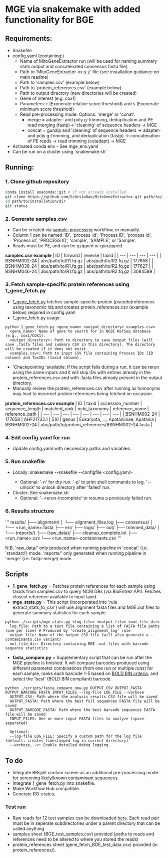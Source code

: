 # MGE via snakemake with added functionality for BGE #
## Requirements: ##
- Snakefile
- config.yaml (containing:)
  - Name of MitoGeneExtractor run (will be used for naming summary stats output and concatenated consensus fasta file).
  - Path to 'MitoGeneExtractor-vx.y.z' file (see installation guidance on main readme)
  - Path to 'samples.csv' (example below)
  - Path to 'protein_references.csv' (example below)
  - Path to output directory (new directories will be created)
  - Gene of interest (e.g. cox1)
  - Parameters: r (Exonerate relative score threshold) and s (Exonerate minimum score threshold)
  - Read pre-processing mode. Options: 'merge' or 'conat'.
    - merge = adapter- and poly g-trimming, deduplication and PE read merging (fastp)-> 'cleaning' of sequence headers -> MGE
    - concat = gunzip and 'cleaning' of sequence headers -> adapter- and poly g-trimming, and deduplication (fastp) -> concatenation of PE reads -> read trimming (cutadapt) -> MGE
- Activated conda env - See mge_env.yaml
- Can be run on a cluster using 'snakemake.sh'





## Running: ##
### 1. Clone github repository ###
```bash
conda install anaconda::git # if not already installed
git clone https://github.com/SchistoDan/MitoGeneExtractor.git path/to/installation/dir
cd path/to/installation/dir
git status
```

### 2. Generate samples.csv ###
- Can be created via [sample-processing](https://github.com/bge-barcoding/sample-processing) workflow, or manually.
- Column 1 can be named 'ID', 'process_id', 'Process ID', 'process id', 'Process id', 'PROCESS ID', 'sample', 'SAMPLE', or 'Sample'.
- Reads must be PE, and can be gzipped or gunzipped.
  
**samples.csv example**
| ID | forward | reverse | taxid |
| --- | --- | --- | --- |
| BSNHM002-24  | abs/path/to/R1.fq.gz | abs/path/to/R2.fq.gz | 177658 |
| BSNHM038-24 | abs/path/to/R1.fq.gz | abs/path/to/R2.fq.gz | 177627 |
| BSNHM046-24 | abs/path/to/R1.fq.gz | abs/path/to/R2.fq.gz | 3084599 |

### 3. Fetch sample-specific protein references using 1_gene_fetch.py ###
- [1_gene_fetch.py](https://github.com/SchistoDan/MitoGeneExtractor/blob/main/snakemake/1_gene_fetch.py) fetches sample-specific protein (pseudo)references using taxonomic ids and creates protein_references.csv (example below) required in config.yaml 
- 1_gene_fetch.py usage:
```
python 1_gene_fetch.py <gene_name> <output_directory> <samples.csv> 
  <gene_name>: Name of gene to search for in NCBI RefSeq database (e.g., cox1/COX1).
  <output_directory>: Path to directory to save output files (will save .fasta files and summary CSV in this directory). The directory will be created if it does not exist.
  <samples.csv>: Path to input CSV file containing Process IDs (ID column) and TaxIDs (taxid column).
```
- 'Checkpointing 'available: If the script fails during a run, it can be rerun using the same inputs and it will skip IDs with entries already in the protein_references.csv and with .fasta files already present in the output directory.
- Manually review the protein_references.csv after running as homonyms may lead to incorrect protein references being fetched on occasion.

**protein_references.csv example** 
| ID | taxid | accession_number | sequence_length | matched_rank | ncbi_taxonomy | reference_name | reference_path |
| --- | --- | --- | --- | --- | --- | --- | --- |
| BSNHM002-24 | 177658 | AHF21732.1 | 510 | genus | Eukaryota, ..., Apataniinae, Apatania | BSNHM002-24 | abs/path/to/protein_references/BSNHM002-24.fasta | 


### 4. Edit config.yaml for run ###
- Update config.yaml with neccessary paths and variables.

### 5. Run snakefile ###
- Locally: snakemake --snakefile <Snakefile> --configfile <config.yaml>
  - Optional: '-n' for dry run. '-p' to print shell commands to log. '--unlock' to unlock directory after 'failed' run.
- Cluster: See snakemake.sh
  - Optional: '--rerun-incomplete' to resume a previously failed run.

### 6. Results structure ###
'''
results/
├── alignment/
│   └── alignment_files.log
├── consensus/
│   └── <run_name>.fasta
├── err/
├── logs/
├── out/
├── trimmed_data/
│   └── (reports/)
├── (raw_data)/
├── cleanup_complete.txt
├── <run_name>.csv
└── <run_name>-contaminants.csv
'''

N.B. 'raw_data/' only produced when running pipeline in 'concat' (i.e. 'standard') mode. 'reports/' only generated when running pipeline in 'merge' (i.e. fastp-merge) mode.


## Scripts ##
- **1_gene_fetch.py** = Fetches protein references for each sample using taxids from samples.csv to query NCBI DBs (via BioEntrez API). Fetches closest reference available to input taxid.
- **mge_stats.py** = This script (incorporated into 'rule extract_stats_to_csv') will use alignment fasta files and MGE.out files to generate summary statistics for each sample.
```
python ./scripts/mge_stats.py <log_file> <output_file> <out_file_dir>
  log_file: Path to a text file containing a list of FASTA file paths (one per line) # Produced by 'create_alignment_log' rule
  output_file: Name of the output CSV file (will also generate a -contaminants.csv variant)
  out_file_dir: Directory containing MGE .out files with barcode sequence statistics
```
- **fasta_compare.py** = Supplementary script that can be run after the MGE pipeline is finished. It will compare barcodes produced using different parameter combinations (from one run or multiple runs) for each sample, ranks each barcode 1-5 based on [BOLD BIN criteria](https://v3.boldsystems.org/index.php/resources/handbook?chapter=2_databases.html&section=bins), and select the 'best' (BOLD BIN compliant) barcode.
```
python ./scripts/fasta_compare_new.py OUTPUT_CSV OUTPUT_FASTA OUTPUT_BARCODE_FASTA INPUT_FILES --log-file LOG_FILE --verbose
  OUTPUT_CSV: Path where the analysis results CSV file will be saved
  OUTPUT_FASTA: Path where the best full sequences FASTA file will be saved
  OUTPUT_BARCODE_FASTA: Path where the best barcode sequences FASTA file will be saved
  INPUT_FILES: One or more input FASTA files to analyze (space-separated)
  
  Optional:
  --log-file LOG_FILE: Specify a custom path for the log file (default: creates timestamped log in current directory)
  --verbose, -v: Enable detailed debug logging
```

## To do ##
- Integrate BBsplit contam screen as an additional pre-processing mode for screening likely/known contaminant sequences.
- Integrate 1_gene_fetch.py into snakefile.
- Make Workflow Hub compatible.
- Generate RO-crates.
  
### Test run ###
- Raw reads for 12 test samples can be downloaded [here](https://naturalhistorymuseum-my.sharepoint.com/personal/b_price_nhm_ac_uk/_layouts/15/onedrive.aspx?ct=1723035606962&or=Teams%2DHL&ga=1&LOF=1&id=%2Fpersonal%2Fb%5Fprice%5Fnhm%5Fac%5Fuk%2FDocuments%2F%5Ftemp%2F%5FBGEexamples4Felix%2F1%5Fraw%5Fdata). Each read pair must be in seperate subdirectories under a parent directory that can be called anything
- samples sheet (BGE_test_samples.csv) provided (paths to reads and references need to be altered to where you stored the reads)
- protein_references sheet (gene_fetch_BGE_test_data.csv) provided (in protein_references/).
